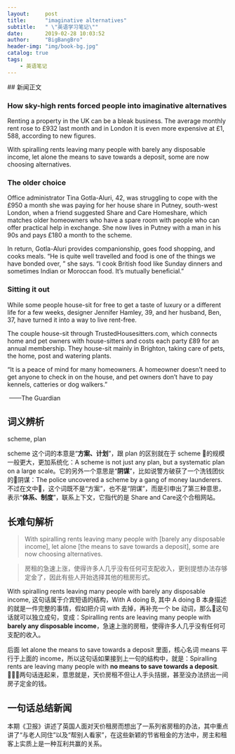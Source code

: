 ```yaml
---
layout:     post
title:      "imaginative alternatives"
subtitle:   " \"英语学习笔记\""
date:       2019-02-28 10:03:52
author:     "BigBangBro"
header-img: "img/book-bg.jpg"
catalog: true
tags:
    - 英语笔记
---
```



<p id = "build"></p>
## 新闻正文

### How sky-high rents forced people into imaginative alternatives

Renting a property in the UK can be a bleak business. The average monthly rent rose to £932 last month and in London it is even more expensive at £1, 588, according to new figures.

With spiralling rents leaving many people with barely any disposable income, let alone the means to save towards a deposit, some are now choosing alternatives.

### The older choice

Office administrator Tina Gotla-Aluri, 42, was struggling to cope with the £950 a month she was paying for her house share in Putney, south-west London, when a friend suggested Share and Care Homeshare, which matches older homeowners who have a spare room with people who can offer practical help in exchange. She now lives in Putney with a man in his 90s and pays £180 a month to the scheme.

In return, Gotla-Aluri provides companionship, goes food shopping, and cooks meals. “He is quite well travelled and food is one of the things we have bonded over, ” she says. “I cook British food like Sunday dinners and sometimes Indian or Moroccan food. It’s mutually beneficial.”

### Sitting it out

While some people house-sit for free to get a taste of luxury or a different life for a few weeks, designer Jennifer Hamley, 39, and her husband, Ben, 37, have turned it into a way to live rent-free.

The couple house-sit through TrustedHousesitters.com, which connects home and pet owners with house-sitters and costs each party £89 for an annual membership. They house-sit mainly in Brighton, taking care of pets, the home, post and watering plants.

“It is a peace of mind for many homeowners. A homeowner doesn’t need to get anyone to check in on the house, and pet owners don’t have to pay kennels, catteries or dog walkers.”



​                                                                                                                                               ——The Guardian



## 词义辨析

scheme, plan

scheme 这个词的本意是“**方案、计划**”，跟 plan 的区别就在于 scheme 的规模一般更大，更加系统化：A scheme is not just any plan, but a systematic plan on a large scale。它的另外一个意思是“**阴谋**”，比如说警方破获了一个洗钱团伙的阴谋：The police uncovered a scheme by a gang of money launderers. 不过在文中，这个词既不是“方案”，也不是“阴谋”，而是引申出了第三种意思，表示“**体系、制度**”，联系上下文，它指代的是 Share and Care这个合租网站。





## 长难句解析

> With spiralling rents leaving many people with [barely any disposable income], let alone [the means to save towards a deposit], some are now choosing alternatives.

> 房租的急速上涨，使得许多人几乎没有任何可支配收入，更别提想办法存够定金了，因此有些人开始选择其他的租房形式。

With spiralling rents leaving many people with barely any disposable income, 这句话属于介宾短语的结构，With A doing B, 其中 A doing B 本身描述的就是一件完整的事情，假如把介词 with 去掉，再补充一个 be 动词，那么这句话就可以独立成句，变成：Spiralling rents are leaving many people with **barely any disposable income**，急速上涨的房租，使得许多人几乎没有任何可支配的收入。

后面 let alone the means to save towards a deposit 里面，核心名词 means 平行于上面的 income，所以这句话如果接到上一句的结构中，就是：Spiralling rents are leaving many people with **no means to save towards a deposit**. 两句话连起来，意思就是，天价房租不但让人手头拮据，甚至没办法挤出一间房子定金的钱。



## 一句话总结新闻

本期《卫报》讲述了英国人面对天价租房而想出了一系列省房租的办法，其中重点讲了“与老人同住”以及“帮别人看家”，在这些新颖的节省租金的方法中，房主和租客上实质上是一种互利共赢的关系。

